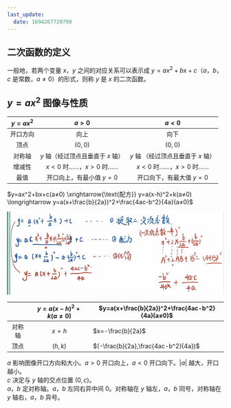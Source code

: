 ```yaml
---
last_update:
  date: 1694267720790
---
```


## 二次函数的定义

一般地，若两个变量 $x$，$y$ 之间的对应关系可以表示成 $y=ax^2+bx+c$（$a$，$b$，$c$ 是常数，$a≠0$）的形式，则称 $y$ 是 $x$ 的二次函数。

## $y=ax^2$ 图像与性质

| $y=ax^2$ |               $a>0$               |               $a<0$                |
| :------: | :-------------------------------: | :--------------------------------: |
| 开口方向 |               向上                |                向下                |
|   顶点   |              $(0,0)$              |              $(0,0)$               |
|  对称轴  | $y$ 轴（经过顶点且垂直于 $x$ 轴） | $y$ 轴 （经过顶点且垂直于 $x$ 轴） |
|  增减性  |      $x<0$ 时……，$x>0$ 时……       |       $x<0$ 时……，$x>0$ 时……       |
|   最值   |     开口向上，有最小值 $y=0$      |      开口向下，有最大值 $y=0$      |

$y=ax^2+bx+c(a≠0) \xrightarrow{\text{配方}} y=a(x-h)^2+k(a≠0) \longrightarrow y=a(x+\frac{b}{2a})^2+\frac{4ac-b^2}{4a}(a≠0)$

![](%E4%BA%8C%E6%AC%A1%E5%87%BD%E6%95%B0%E4%B8%80%E8%88%AC%E5%BC%8F%E6%B1%82%E9%A1%B6%E7%82%B9%E5%9D%90%E6%A0%87.png)

|  | $y=a(x-h)^2+k(a≠0)$ | $y=a(x+\frac{b}{2a})^2+\frac{4ac-b^2}{4a}(a≠0)$ |
| :--: | :--: | ---- |
| 对称轴 | $x=h$ | $x=-\frac{b}{2a}$ |
| 顶点 | $(h,k)$ | $(-\frac{b}{2a},\frac{4ac-b^2}{4a})$ |

$a$ 影响图像开口方向和大小。$a>0$ 开口向上，$a<0$ 开口向下。$|a|$ 越大，开口越小。  
$c$ 决定与 $y$ 轴的交点位置 $(0,c)$。  
$a$，$b$ 定对称轴。$a$，$b$ 左同右异中间 $0$。对称轴在 $y$ 轴左，$a$，$b$ 同号，对称轴在 $y$ 轴右，$a$，$b$ 异号。
